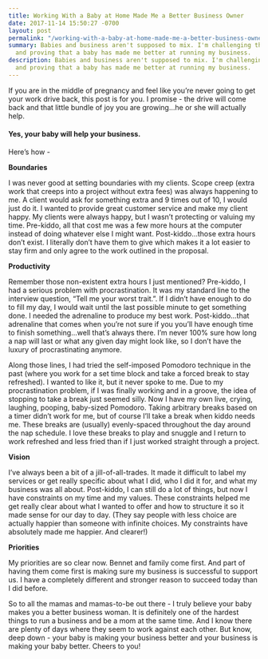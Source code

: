 ```yaml
---
title: Working With a Baby at Home Made Me a Better Business Owner
date: 2017-11-14 15:50:27 -0700
layout: post
permalink: "/working-with-a-baby-at-home-made-me-a-better-business-owner/"
summary: Babies and business aren't supposed to mix. I'm challenging this assumption
  and proving that a baby has made me better at running my business.
description: Babies and business aren't supposed to mix. I'm challenging this assumption
  and proving that a baby has made me better at running my business.
---
```

If you are in the middle of pregnancy and feel like you’re never going to get your work drive back, this post is for you. I promise - the drive will come back and that little bundle of joy you are growing...he or she will actually help.

#### Yes, your baby will help your business.

Here’s how - 

**Boundaries**

I was never good at setting boundaries with my clients. Scope creep (extra work that creeps into a project without extra fees) was always happening to me. A client would ask for something extra and 9 times out of 10, I would just do it. I wanted to provide great customer service and make my client happy. My clients were always happy, but I wasn’t protecting or valuing my time. Pre-kiddo, all that cost me was a few more hours at the computer instead of doing whatever else I might want. Post-kiddo...those extra hours don’t exist. I literally don’t have them to give which makes it a lot easier to stay firm and only agree to the work outlined in the proposal. 

**Productivity**

Remember those non-existent extra hours I just mentioned? Pre-kiddo, I had a serious problem with procrastination. It was my standard line to the interview question, “Tell me your worst trait.”. If I didn’t have enough to do to fill my day, I would wait until the last possible minute to get something done. I needed the adrenaline to produce my best work. Post-kiddo...that adrenaline that comes when you’re not sure if you you’ll have enough time to finish something...well that’s always there. I’m never 100% sure how long a nap will last or what any given day might look like, so I don’t have the luxury of procrastinating anymore.

Along those lines, I had tried the self-imposed Pomodoro technique in the past (where you work for a set time block and take a forced break to stay refreshed). I wanted to like it, but it never spoke to me. Due to my procrastination problem, if I was finally working and in a groove, the idea of stopping to take a break just seemed silly. Now I have my own live, crying, laughing, pooping, baby-sized Pomodoro. Taking arbitrary breaks based on a timer didn’t work for me, but of course I’ll take a break when kiddo needs me. These breaks are (usually) evenly-spaced throughout the day around the nap schedule. I love these breaks to play and snuggle and I return to work refreshed and less fried than if I just worked straight through a project.

**Vision**

I’ve always been a bit of a jill-of-all-trades. It made it difficult to label my services or get really specific about what I did, who I did it for, and what my business was all about. Post-kiddo, I can still do a lot of things, but now I have constraints on my time and my values. These constraints helped me get really clear about what I wanted to offer and how to structure it so it made sense for our day to day. (They say people with less choice are actually happier than someone with infinite choices. My constraints have absolutely made me happier. And clearer!)

**Priorities**

My priorities are so clear now. Bennet and family come first. And part of having them come first is making sure my business is successful to support us. I have a completely different and stronger reason to succeed today than I did before.

So to all the mamas and mamas-to-be out there - I truly believe your baby makes you a better business woman. It is definitely one of the hardest things to run a business and be a mom at the same time. And I know there are plenty of days where they seem to work against each other. But know, deep down - your baby is making your business better and your business is making your baby better. Cheers to you!
